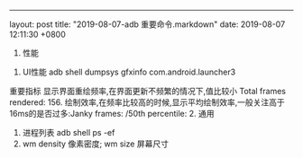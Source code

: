 ---
layout: post
title:  "2019-08-07-adb 重要命令.markdown"
date:   2019-08-07 12:11:30 +0800


1. 性能
1) UI性能
adb shell dumpsys gfxinfo com.android.launcher3

重要指标 
 显示界面重绘频率,在界面更新不频繁的情况下,值比较小 Total frames rendered: 156.
 绘制效率,在频率比较高的时候,显示平均绘制效率,一般关注高于16ms的是否过多:Janky frames: /50th percentile: 
2. 通用
1) 进程列表
 adb shell ps -ef
2) wm density 像素密度; wm size 屏幕尺寸
